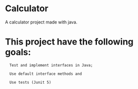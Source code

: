 # Calculator

A calculator project made with java.

# This project have the following goals:

      Test and implement interfaces in Java;
      
      Use default interface methods and
      
      Use tests (Junit 5)
